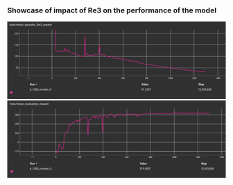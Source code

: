 ### Showcase of impact of Re3 on the performance of the model

![plotter/plots/plot_1.png](Re3_reward.png)
![plotter/plots/plot_2.png](Mean_eval_reward.png)